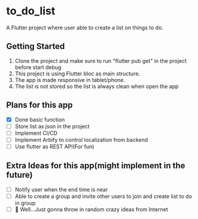 # to_do_list

A Flutter project where user able to create a list on things to do.

## Getting Started

1. Clone the project and make sure to run "flutter pub get" in the project before start debug
1. This project is using Flutter bloc as main structure.
1. The app is made responsive in tablet/phone.
1. The list is not stored so the list is always clean when open the app

## Plans for this app

- [x] Done basic function
- [ ] Store list as json in the project
- [ ] Implement CI/CD
- [ ] Implement Arbify to control localization from backend
- [ ] Use flutter as REST API(For fun)

## Extra Ideas for this app(might implement in the future)

- [ ] Notify user when the end time is near
- [ ] Able to create a group and invite other users to join and create list to do in group
- [ ] :thinking: Well...Just gonna throw in random crazy ideas from Internet
